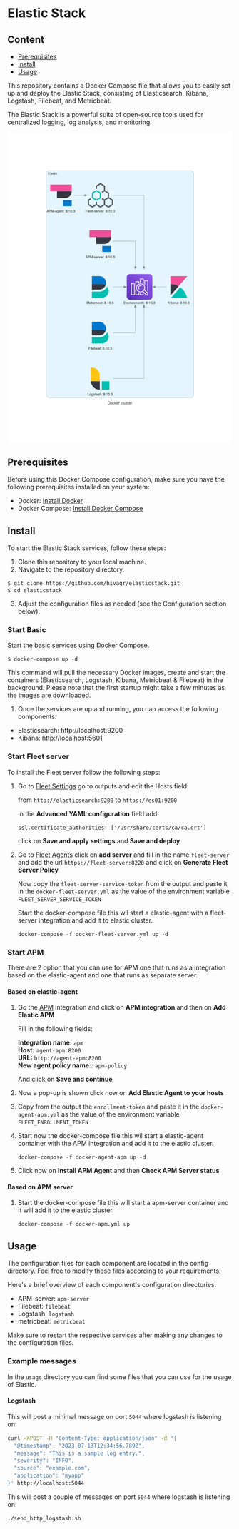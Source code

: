 # Elastic Stack

## Content

- [Prerequisites](#prerequisites)
- [Install](#install)
- [Usage](#usage)


This repository contains a Docker Compose file that allows you to easily set up and deploy the Elastic Stack, consisting of Elasticsearch, Kibana, Logstash, Filebeat, and Metricbeat.

The Elastic Stack is a powerful suite of open-source tools used for centralized logging, log analysis, and monitoring.

![](docker_cluster.png)

## Prerequisites

Before using this Docker Compose configuration, make sure you have the following prerequisites installed on your system:

* Docker: [Install Docker](https://docs.docker.com/install/)
* Docker Compose: [Install Docker Compose](https://docs.docker.com/compose/install/)

## Install

To start the Elastic Stack services, follow these steps:

1. Clone this repository to your local machine.
2. Navigate to the repository directory.

```
$ git clone https://github.com/hivagr/elasticstack.git
$ cd elasticstack
```

3. Adjust the configuration files as needed (see the Configuration section below).

### Start Basic

Start the basic services using Docker Compose.

```
$ docker-compose up -d
```

This command will pull the necessary Docker images, create and start the containers (Elasticsearch, Logstash, Kibana, Metricbeat & Filebeat) in the background. Please note that the first startup might take a few minutes as the images are downloaded.

1. Once the services are up and running, you can access the following components:
* Elasticsearch: http://localhost:9200
* Kibana: http://localhost:5601

### Start Fleet server

To install the Fleet server follow the following steps:

1. Go to [Fleet Settings](http://localhost:5601/app/fleet/agents) go to outputs and edit the Hosts field:

   from `http://elasticsearch:9200` to `https://es01:9200`

   In the **Advanced YAML configuration** field add:

   ```
   ssl.certificate_authorities: ['/usr/share/certs/ca/ca.crt']
   ```

   click on **Save and apply settings** and **Save and deploy**


2. Go to [Fleet Agents](http://localhost:5601/app/fleet) click on **add server** and fill in the name `fleet-server` and add the url `https://fleet-server:8220`  and click on **Generate Fleet Server Policy**

   Now copy the `fleet-server-service-token` from the output and paste it in the `docker-fleet-server.yml` as the value of the environment variable `FLEET_SERVER_SERVICE_TOKEN`

   Start the docker-compose file this wil start a elastic-agent with a fleet-server integration and add it to elastic cluster.
   ```
   docker-compose -f docker-fleet-server.yml up -d
   ```

### Start APM

There are 2 option that you can use for APM one that runs as a integration based on the elastic-agent and one that runs as separate server.

#### Based on elastic-agent

1. Go the [APM](http://localhost:5601/app/home#/tutorial/apm) integration and click on **APM integration** and then on **Add Elastic APM** <br>

   Fill in the following fields:

   **Integration name:** `apm`<br>
   **Host:** `agent-apm:8200`<br>
   **URL:** `http://agent-apm:8200`<br>
   **New agent policy name::** `apm-policy`<br>

   And click on **Save and continue**

2. Now a pop-up is shown click now on **Add Elastic Agent to your hosts**
3. Copy from the output the `enrollment-token` and paste it in the `docker-agent-apm.yml` as the value of the environment variable `FLEET_ENROLLMENT_TOKEN`
4. Start now the docker-compose file this wil start a elastic-agent container with the APM integration and add it to the elastic cluster.
   ```
   docker-compose -f docker-agent-apm up -d
   ```
5. Click now on **Install APM Agent** and then **Check APM Server status**

#### Based on APM server

1. Start the docker-compose file this will start a apm-server container and it will add it to the elastic cluster.
   ```
   docker-compose -f docker-apm.yml up
   ```


## Usage

The configuration files for each component are located in the config directory. Feel free to modify these files according to your requirements.

Here's a brief overview of each component's configuration directories:

* APM-server: `apm-server`
* Filebeat: `filebeat`
* Logstash: `logstash`
* metricbeat: `metricbeat`

Make sure to restart the respective services after making any changes to the configuration files.

### Example messages

In the `usage` directory you can find some files that you can use for the usage of Elastic.

#### Logstash

This will post a minimal message on port `5044` where logstash is listening on:

```bash
curl -XPOST -H "Content-Type: application/json" -d '{
  "@timestamp": "2023-07-13T12:34:56.789Z",
  "message": "This is a sample log entry.",
  "severity": "INFO",
  "source": "example.com",
  "application": "myapp"
}' http://localhost:5044
```

This will post a couple of messages on port `5044` where logstash is listening on:

```bash
./send_http_logstash.sh
```
